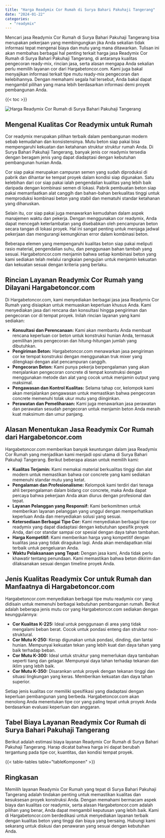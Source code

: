```yaml
---
title: "Harga Readymix Cor Rumah di Surya Bahari Pakuhaji Tangerang"
date: "2024-01-22"
categories: 
  - "readymix"
---
```



Mencari jasa Readymix Cor Rumah di Surya Bahari Pakuhaji Tangerang bisa merupakan pekerjaan yang membingungkan jika Anda sekalian tidak informasi tepat mengenai biaya dan mutu yang mana ditawarkan. Tulisan ini akan membahas berbagai hal penting terkait harga jasa Readymix Cor Rumah di Surya Bahari Pakuhaji Tangerang, di antaranya kualitas pengecoran ready-mix, rincian jasa, serta alasan mengapa Anda sekalian perlu memilih layanan cor dari Hargabetoncor.com. Kami juga bakal menyajikan informasi terkait tipe mutu ready-mix pengecoran dan kelebihannya. Dengan memahami segala hal tersebut, Anda bakal dapat mengambil pilihan yang mana lebih berdasarkan informasi demi proyek pembangunan Anda.

{{< toc >}}

![Harga Readymix Cor Rumah di Surya Bahari Pakuhaji Tangerang](https://hargareadymixid.github.io/hbc/readymix-hbc%20(33).png)

## Mengenal Kualitas Cor Readymix untuk Rumah

Cor readymix merupakan pilihan terbaik dalam pembangunan modern sebab kemudahan dan konsistensinya. Mutu beton siap pakai bisa mempengaruhi kekuatan dan ketahanan struktur struktur rumah Anda. Di Surya Bahari Pakuhaji Tangerang, banyak jenis cor readymix tersedia dengan beragam jenis yang dapat diadaptasi dengan kebutuhan pembangunan hunian Anda.

Cor siap pakai merupakan campuran semen yang sudah diproduksi di pabrik dan dihantar ke tempat proyek dalam kondisi siap digunakan. Satu kelebihan dari cor siap pakai ialah pengendalian kualitas yang lebih baik daripada dengan kombinasi semen di lokasi. Pabrik pembuatan beton siap pakai memanfaatkan alat canggih dan bahan-bahan berkualitas tinggi untuk memproduksi kombinasi beton yang stabil dan mematuhi standar ketahanan yang diharuskan.

Selain itu, cor siap pakai juga menawarkan kemudahan dalam aspek manajemen waktu dan pekerja. Dengan menggunakan cor readymix, Anda dapat mencegah keterlambatan yang disebabkan oleh pencampuran beton secara tangan di lokasi proyek. Hal ini sangat penting untuk menjaga jadwal pekerjaan dan mengurangi kemungkinan error dalam kombinasi beton.

Beberapa elemen yang mempengaruhi kualitas beton siap pakai meliputi rasio material, pengendalian suhu, dan penggunaan bahan tambah yang sesuai. Hargabetoncor.com menjamin bahwa setiap kombinasi beton yang kami sediakan telah melalui rangkaian pengujian untuk menjamin kekuatan dan kekuatan sesuai dengan kriteria yang berlaku.

## Rincian Layanan Readymix Cor Rumah yang Dilayani Hargabetoncor.com

Di Hargabetoncor.com, kami menyediakan berbagai jasa jasa Readymix Cor Rumah yang disiapkan untuk memuaskan keperluan khusus Anda. Kami menyediakan jasa dari rencana dan konsultasi hingga pengiriman dan pengecoran cor di tempat proyek. Inilah rincian layanan yang kami sediakan:

- **Konsultasi dan Perencanaan:** Kami akan membantu Anda membuat rencana keperluan cor beton untuk konstruksi hunian Anda, termasuk pemilihan jenis pengecoran dan hitung-hitungan jumlah yang dibutuhkan.
- **Pengiriman Beton:** Hargabetoncor.com menawarkan jasa pengiriman cor ke tempat konstruksi dengan menggunakan truk mixer yang dilengkapi dengan alat pencampuran canggih.
- **Pengecoran Beton:** Kami punya pekerja berpengalaman yang akan menjalankan pengecoran concrete di tempat konstruksi dengan menggunakan metode dan alat yang cocok untuk menjamin output yang maksimal.
- **Pengawasan dan Kontrol Kualitas:** Selama tahap cor, kelompok kami akan menjalankan pengawasan untuk memastikan bahwa pengecoran concrete memenuhi tolak ukur mutu yang diinginkan.
- **Perawatan dan Pemeliharaan:** Kami juga menawarkan jasa perawatan dan perawatan sesudah pengecoran untuk menjamin beton Anda meraih kuat maksimum dan umur panjang.

## Alasan Menentukan Jasa Readymix Cor Rumah dari Hargabetoncor.com

Hargabetoncor.com memberikan banyak keuntungan dalam jasa Readymix Cor Rumah yang menjadikan kami menjadi opsi utama di Surya Bahari Pakuhaji Tangerang. Berikut beberapa alasan untuk memilih kami:

- **Kualitas Terjamin:** Kami memakai material berkualitas tinggi dan alat modern untuk memastikan bahwa cor concrete yang kami sediakan memenuhi standar mutu yang ketat.
- **Pengalaman dan Profesionalisme:** Kelompok kami terdiri dari tenaga ahli berpengalaman dalam bidang cor concrete, maka Anda dapat percaya bahwa pekerjaan Anda akan diurus dengan profesional dan tepat.
- **Layanan Pelanggan yang Responsif:** Kami berkomitmen untuk memberikan layanan pelanggan yang unggul dengan memperhatikan keperluan Anda dan menyediakan solusi yang sesuai.
- **Ketersediaan Berbagai Tipe Cor:** Kami menyediakan berbagai tipe cor readymix yang dapat diadaptasi dengan kebutuhan spesifik proyek Anda, dari cor standar sampai cor spesial dengan daya tahan tambahan.
- **Harga Kompetitif:** Kami memberikan harga yang kompetitif dengan kualitas jasa yang tidak diragukan lagi. Anda akan mendapatkan nilai terbaik untuk pengeluaran Anda.
- **Waktu Pelaksanaan yang Tepat:** Dengan jasa kami, Anda tidak perlu khawatir tentang penundaan. Kami memastikan bahwa beton dikirim dan dilaksanakan sesuai dengan timeline proyek Anda.

## Jenis Kualitas Readymix Cor untuk Rumah dan Manfaatnya di Hargabetoncor.com

Hargabetoncor.com menyediakan berbagai tipe mutu readymix cor yang didisain untuk memenuhi berbagai kebutuhan pembangunan rumah. Berikut adalah beberapa jenis mutu cor yang Hargabetoncor.com sediakan dengan keunggulannya:

- **Cor Kualitas K-225:** Ideal untuk penggunaan di area yang tidak mengalami beban berat. Cocok untuk pondasi enteng dan struktur non-struktural.
- **Cor Mutu K-250:** Kerap digunakan untuk pondasi, dinding, dan lantai hunian. Mempunyai kekuatan tekan yang lebih kuat dan daya tahan yang baik terhadap beban.
- **Cor Mutu K-300:** Ideal untuk struktur yang memerlukan daya tambahan seperti tiang dan gelagar. Mempunyai daya tahan terhadap tekanan dan iklim yang lebih baik.
- **Cor Mutu K-350:** Disarankan untuk proyek dengan tekanan tinggi dan situasi lingkungan yang keras. Memberikan kekuatan dan daya tahan superior.

Setiap jenis kualitas cor memiliki spesifikasi yang diadaptasi dengan keperluan pembangunan yang berbeda. Hargabetoncor.com akan menolong Anda menentukan tipe cor yang paling tepat untuk proyek Anda berdasarkan evaluasi keperluan dan anggaran.

## Tabel Biaya Layanan Readymix Cor Rumah di Surya Bahari Pakuhaji Tangerang

Berikut adalah estimasi biaya layanan Readymix Cor Rumah di Surya Bahari Pakuhaji Tangerang. Harap dicatat bahwa harga ini dapat berubah tergantung pada tipe cor, kuantitas, dan kondisi tempat proyek.

{{< table-tables table="tableKomponen" >}}

## Ringkasan

Memilih layanan Readymix Cor Rumah yang tepat di Surya Bahari Pakuhaji Tangerang adalah tindakan penting untuk memastikan kualitas dan kesuksesan proyek konstruksi Anda. Dengan memahami bermacam aspek biaya dan kualitas cor readymix, serta alasan Hargabetoncor.com adalah pilihan yang benar, Anda dapat mengambil keputusan yang lebih baik. Kami di Hargabetoncor.com berdedikasi untuk menyediakan layanan terbaik dengan kualitas beton yang tinggi dan biaya yang bersaing. Hubungi kami sekarang untuk diskusi dan penawaran yang sesuai dengan kebutuhan Anda.

